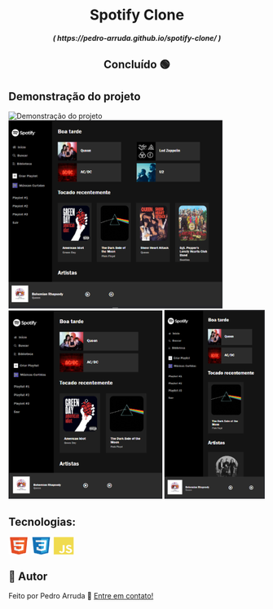 <h1 align="center">Spotify Clone</h1>

<h5 align= "center">( https://pedro-arruda.github.io/spotify-clone/ )</h5>

<h2 align="center"> 
	Concluído 🟢
</h2>

<h2> 
	Demonstração do projeto
</h2>
<img src="img/spotify.gif" alt="Demonstração do projeto">

<div>
	<img src = "img/responsivo1.png" width="420px">
	<img src = "img/responsivo2.png" width="302px">
	<img src = "img/responsivo3.png" width="197px">
</div>

## Tecnologias:
  <div style="display: inline_block">
    <img align="center" alt="HTML logo" height="35" width="40" src="https://raw.githubusercontent.com/devicons/devicon/master/icons/html5/html5-original.svg">
    <img align="center" alt="CSS logo" height="35" width="40" src="https://raw.githubusercontent.com/devicons/devicon/master/icons/css3/css3-original.svg">
    <img align="center" alt="Javascript logo" height="35" width="40" src="https://raw.githubusercontent.com/devicons/devicon/master/icons/javascript/javascript-plain.svg">
  </div>

## 👦 Autor

Feito por Pedro Arruda 👋 [Entre em contato!](https://www.linkedin.com/in/pedro-scucuglia-arruda/)
